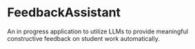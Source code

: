 # FeedbackAssistant
An in progress application to utilize LLMs to provide meaningful constructive feedback on student work automatically. 
